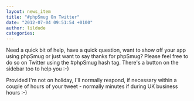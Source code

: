 ```yaml
---
layout: news_item
title: "#phpSmug On Twitter"
date: "2012-07-04 09:51:54 +0100"
author: lildude
categories:
---
```


Need a quick bit of help, have a quick question, want to show off your app using phpSmug or just want to say thanks for phpSmug?  Please feel free to do so on Twitter using the #phpSmug hash tag.  There's a button on the sidebar too to help you :-)

Provided I'm not on holiday, I'll normally respond, if necessary within a couple of hours of your tweet - normally minutes if during UK business hours :-)
